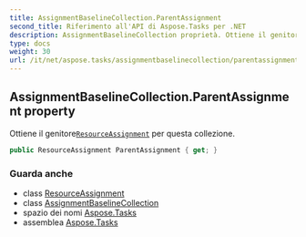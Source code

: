 ```yaml
---
title: AssignmentBaselineCollection.ParentAssignment
second_title: Riferimento all'API di Aspose.Tasks per .NET
description: AssignmentBaselineCollection proprietà. Ottiene il genitoreResourceAssignment per questa collezione.
type: docs
weight: 30
url: /it/net/aspose.tasks/assignmentbaselinecollection/parentassignment/
---
```

## AssignmentBaselineCollection.ParentAssignment property

Ottiene il genitore[`ResourceAssignment`](../../resourceassignment/) per questa collezione.

```csharp
public ResourceAssignment ParentAssignment { get; }
```

### Guarda anche

* class [ResourceAssignment](../../resourceassignment/)
* class [AssignmentBaselineCollection](../)
* spazio dei nomi [Aspose.Tasks](../../assignmentbaselinecollection/)
* assemblea [Aspose.Tasks](../../../)


